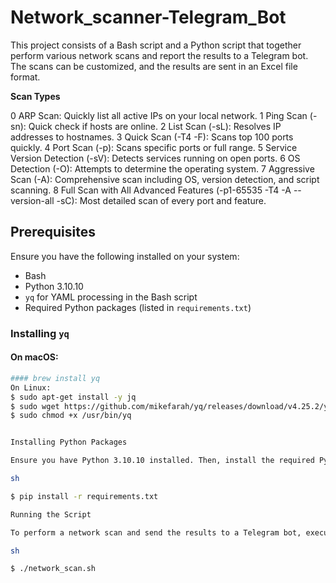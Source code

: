 # Network_scanner-Telegram_Bot

This project consists of a Bash script and a Python script that together perform various network scans and report the results to a Telegram bot. The scans can be customized, and the results are sent in an Excel file format.

**Scan Types**

0   ARP Scan: Quickly list all active IPs on your local network.
1    Ping Scan (-sn): Quick check if hosts are online.
2    List Scan (-sL): Resolves IP addresses to hostnames.
3    Quick Scan (-T4 -F): Scans top 100 ports quickly.
4    Port Scan (-p): Scans specific ports or full range.
5    Service Version Detection (-sV): Detects services running on open ports.
6    OS Detection (-O): Attempts to determine the operating system.
7    Aggressive Scan (-A): Comprehensive scan including OS, version detection, and script scanning.
8    Full Scan with All Advanced Features (-p1-65535 -T4 -A --version-all -sC): Most detailed scan of every port and feature.

## Prerequisites

Ensure you have the following installed on your system:

- Bash
- Python 3.10.10
- `yq` for YAML processing in the Bash script
- Required Python packages (listed in `requirements.txt`)

### Installing `yq`

#### On macOS:

```sh
#### brew install yq
On Linux:
$ sudo apt-get install -y jq
$ sudo wget https://github.com/mikefarah/yq/releases/download/v4.25.2/yq_linux_amd64 -O /usr/bin/yq
$ sudo chmod +x /usr/bin/yq


Installing Python Packages

Ensure you have Python 3.10.10 installed. Then, install the required Python packages using pip:

sh

$ pip install -r requirements.txt

Running the Script

To perform a network scan and send the results to a Telegram bot, execute the Bash script:

sh

$ ./network_scan.sh
